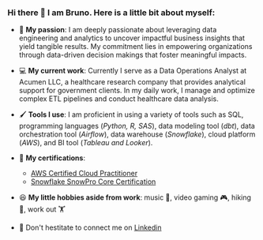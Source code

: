 ### Hi there 👋 I am Bruno. Here is a little bit about myself:

* 💪 __My passion__: I am deeply passionate about leveraging data engineering and analytics to uncover impactful business insights that yield tangible results. My commitment lies in empowering organizations through data-driven decision makings that foster meaningful impacts.

* 💻 __My current work__: Currently I serve as a Data Operations Analyst at Acumen LLC, a healthcare research company that provides analytical support for government clients. In my daily work, I manage and optimize complex ETL pipelines and conduct healthcare data analysis.

* 🖌️ __Tools I use__: I am proficient in using a variety of tools such as SQL, programming languages (_Python, R, SAS_), data modeling tool (_dbt_), data orchestration tool (_Airflow_), data warehouse (_Snowflake_), cloud platform (_AWS_), and BI tool (_Tableau and Looker_).

* 📜 __My certifications__:
  * [AWS Certified Cloud Practitioner](https://www.credly.com/badges/64c7c8e8-3957-41f6-bb03-467e7313573f/public_url)
  * [Snowflake SnowPro Core Certification](https://achieve.snowflake.com/e065bf74-f13f-4b56-8bf6-a7e0aa596d7f#gs.f8l7ft)

* 😆 __My little hobbies aside from work__: music 🎵, video gaming 🎮, hiking 🥾, work out 🏋️

* 💬 Don't hestitate to connect me on [Linkedin](https://www.linkedin.com/in/brunoxie/)
